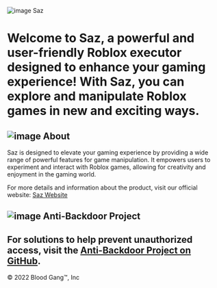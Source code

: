 ![image](https://static.wixstatic.com/media/4585c8_562a61587130440b8df3e8d713ad29bf~mv2.png/v1/fill/w_70,h_75,al_c,q_85,usm_0.66_1.00_0.01,enc_auto/blood%20gang%20icon.png) Saz

# Welcome to Saz, a powerful and user-friendly Roblox executor designed to enhance your gaming experience! With Saz, you can explore and manipulate Roblox games in new and exciting ways.

## ![image](https://github.com/user-attachments/assets/cfd084e7-ec1c-4632-9463-df3373b51b19) About

Saz is designed to elevate your gaming experience by providing a wide range of powerful features for game manipulation. It empowers users to experiment and interact with Roblox games, allowing for creativity and enjoyment in the gaming world.

For more details and information about the product, visit our official website: [Saz Website](https://blood-gang-inc.github.io/Saz)

## ![image](https://github.com/user-attachments/assets/ba78de70-ec68-45e8-8d4b-fbc5de812820) Anti-Backdoor Project

For solutions to help prevent unauthorized access, visit the [Anti-Backdoor Project on GitHub](https://github.com/Blood-Gang-Inc/Anti-Backdoor).
---
&copy; 2022 Blood Gang™️, Inc
